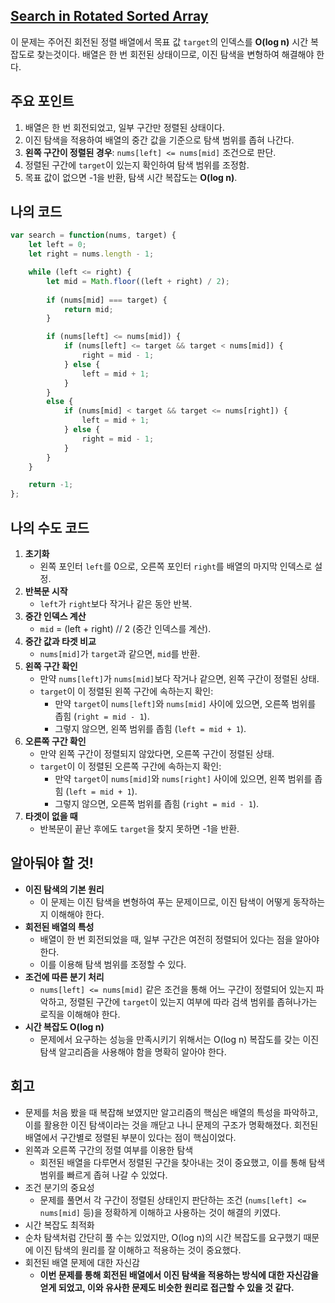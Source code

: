 ## [**Search in Rotated Sorted Array**](https://leetcode.com/problems/search-in-rotated-sorted-array)

이 문제는 주어진 회전된 정렬 배열에서 목표 값 `target`의 인덱스를 **O(log n)** 시간 복잡도로 찾는것이다.
 배열은 한 번 회전된 상태이므로, 이진 탐색을 변형하여 해결해야 한다.

## 주요 포인트

1. 배열은 한 번 회전되었고, 일부 구간만 정렬된 상태이다.
2. 이진 탐색을 적용하여 배열의 중간 값을 기준으로 탐색 범위를 좁혀 나간다.
3. **왼쪽 구간이 정렬된 경우**: `nums[left] <= nums[mid]` 조건으로 판단.
4. 정렬된 구간에 `target`이 있는지 확인하여 탐색 범위를 조정함.
5. 목표 값이 없으면 -1을 반환, 탐색 시간 복잡도는 **O(log n)**.

## 나의 코드

```jsx
var search = function(nums, target) {
    let left = 0;
    let right = nums.length - 1;

    while (left <= right) {
        let mid = Math.floor((left + right) / 2);
        
        if (nums[mid] === target) {
            return mid;
        }

        if (nums[left] <= nums[mid]) {
            if (nums[left] <= target && target < nums[mid]) {
                right = mid - 1;
            } else {
                left = mid + 1;
            }
        }
        else {
            if (nums[mid] < target && target <= nums[right]) {
                left = mid + 1;
            } else {
                right = mid - 1;
            }
        }
    }

    return -1;
};
```

## 나의 수도 코드

1. **초기화**
    - 왼쪽 포인터 `left`를 0으로, 오른쪽 포인터 `right`를 배열의 마지막 인덱스로 설정.
2. **반복문 시작**
    - `left`가 `right`보다 작거나 같은 동안 반복.
3. **중간 인덱스 계산**
    - `mid` = (left + right) // 2 (중간 인덱스를 계산).
4. **중간 값과 타겟 비교**
    - `nums[mid]`가 `target`과 같으면, `mid`를 반환.
5. **왼쪽 구간 확인**
    - 만약 `nums[left]`가 `nums[mid]`보다 작거나 같으면, 왼쪽 구간이 정렬된 상태.
    - `target`이 이 정렬된 왼쪽 구간에 속하는지 확인:
        - 만약 `target`이 `nums[left]`와 `nums[mid]` 사이에 있으면, 오른쪽 범위를 좁힘 (`right = mid - 1`).
        - 그렇지 않으면, 왼쪽 범위를 좁힘 (`left = mid + 1`).
6. **오른쪽 구간 확인**
    - 만약 왼쪽 구간이 정렬되지 않았다면, 오른쪽 구간이 정렬된 상태.
    - `target`이 이 정렬된 오른쪽 구간에 속하는지 확인:
        - 만약 `target`이 `nums[mid]`와 `nums[right]` 사이에 있으면, 왼쪽 범위를 좁힘 (`left = mid + 1`).
        - 그렇지 않으면, 오른쪽 범위를 좁힘 (`right = mid - 1`).
7. **타겟이 없을 때**
    - 반복문이 끝난 후에도 `target`을 찾지 못하면 -1을 반환.

## 알아둬야 할 것!

- **이진 탐색의 기본 원리**
    - 이 문제는 이진 탐색을 변형하여 푸는 문제이므로, 이진 탐색이 어떻게 동작하는지 이해해야 한다.
- **회전된 배열의 특성**
    - 배열이 한 번 회전되었을 때, 일부 구간은 여전히 정렬되어 있다는 점을 알아야 한다.
    - 이를 이용해 탐색 범위를 조정할 수 있다.
- **조건에 따른 분기 처리**
    - `nums[left] <= nums[mid]` 같은 조건을 통해 어느 구간이 정렬되어 있는지 파악하고,
    정렬된 구간에 `target`이 있는지 여부에 따라 검색 범위를 좁혀나가는 로직을 이해해야 한다.
- **시간 복잡도 O(log n)**
    - 문제에서 요구하는 성능을 만족시키기 위해서는 O(log n) 복잡도를 갖는 이진 탐색 알고리즘을 사용해야 함을 명확히 알아야 한다.

## 회고

- 문제를 처음 봤을 때 복잡해 보였지만 알고리즘의 핵심은 배열의 특성을 파악하고, 이를 활용한 이진 탐색이라는 것을 깨닫고 나니 문제의 구조가 명확해졌다. 회전된 배열에서 구간별로 정렬된 부분이 있다는 점이 핵심이었다.
- 왼쪽과 오른쪽 구간의 정렬 여부를 이용한 탐색
    - 회전된 배열을 다루면서 정렬된 구간을 찾아내는 것이 중요했고, 이를 통해 탐색 범위를 빠르게 좁혀 나갈 수 있었다.
- 조건 분기의 중요성
    - 문제를 풀면서 각 구간이 정렬된 상태인지 판단하는 조건 (`nums[left] <= nums[mid]` 등)을 정확하게 이해하고 사용하는 것이 해결의 키였다.
- 시간 복잡도 최적화
- 순차 탐색처럼 간단히 풀 수는 있었지만, O(log n)의 시간 복잡도를 요구했기 때문에 이진 탐색의 원리를 잘 이해하고 적용하는 것이 중요했다.
- 회전된 배열 문제에 대한 자신감
    - **이번 문제를 통해 회전된 배열에서 이진 탐색을 적용하는 방식에 대한 자신감을 얻게 되었고, 이와 유사한 문제도 비슷한 원리로 접근할 수 있을 것 같다.**

